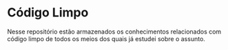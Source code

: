 # Código Limpo

Nesse repositório estão armazenados os conhecimentos relacionados com código limpo de todos os meios dos quais já estudei sobre o assunto.
